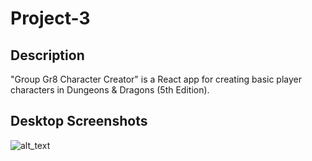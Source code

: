 # Project-3

## Description

"Group Gr8 Character Creator" is a React app for creating basic player characters in Dungeons & Dragons (5th Edition).

## Desktop Screenshots
![alt_text](./assets/images/pageOpen.png) <br>
